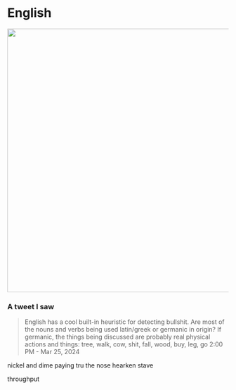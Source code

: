 # English 

<p><img src="/.pix/ingerland2.webp" style="width: 600px; height: auto;"></p>

### A tweet I saw

> English has a cool built-in heuristic for detecting bullshit. Are most of the nouns and verbs being used latin/greek or germanic in origin? If germanic, the things being discussed are probably real physical actions and things: tree, walk, cow, shit, fall, wood, buy, leg, go
> 2:00 PM - Mar 25, 2024

nickel and dime
paying tru the nose
hearken
stave

throughput
